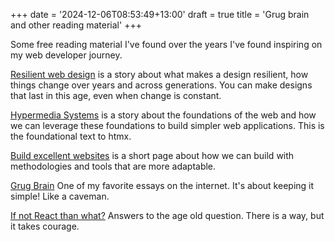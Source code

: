 +++
date = '2024-12-06T08:53:49+13:00'
draft = true
title = 'Grug brain and other reading material'
+++

Some free reading material I've found over the years I've found inspiring on my web developer journey.

[Resilient web design](https://resilientwebdesign.com/) is a story about what makes a design resilient, how things change over years and across generations. You can make designs that last in this age, even when change is constant. 

[Hypermedia Systems](https://hypermedia.systems/) is a story about the foundations of the web and how we can leverage these foundations to build simpler web applications. This is the foundational text to htmx. 

[Build excellent websites](https://buildexcellentwebsit.es/) is a short page about how we can build with methodologies and tools that are more adaptable.

[Grug Brain](https://grugbrain.dev/) One of my favorite essays on the internet. It's about keeping it simple! Like a caveman. 

[If not React than what?](https://infrequently.org/2024/11/if-not-react-then-what/) Answers to the age old question. There is a way, but it takes courage.
